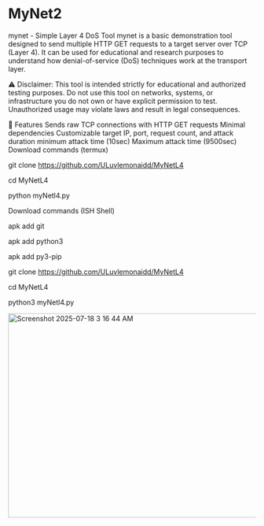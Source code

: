 # MyNet2
mynet - Simple Layer 4 DoS Tool
mynet is a basic demonstration tool designed to send multiple HTTP GET requests to a target server over TCP (Layer 4). It can be used for educational and research purposes to understand how denial-of-service (DoS) techniques work at the transport layer.

⚠️ Disclaimer: This tool is intended strictly for educational and authorized testing purposes. Do not use this tool on networks, systems, or infrastructure you do not own or have explicit permission to test. Unauthorized usage may violate laws and result in legal consequences.

🔧 Features
Sends raw TCP connections with HTTP GET requests
Minimal dependencies
Customizable target IP, port, request count, and attack duration
minimum attack time (10sec) Maximum attack time (9500sec)
Download commands (termux)

git clone https://github.com/ULuvlemonaidd/MyNetL4

cd MyNetL4

python myNetl4.py

Download commands (ISH Shell)

apk add git

apk add python3

apk add py3-pip

git clone https://github.com/ULuvlemonaidd/MyNetL4

cd MyNetL4

python3 myNetl4.py

<img width="616" height="415" alt="Screenshot 2025-07-18 3 16 44 AM" src="https://github.com/user-attachments/assets/0d1b6668-8886-4024-87a4-9df776d8c487" />
